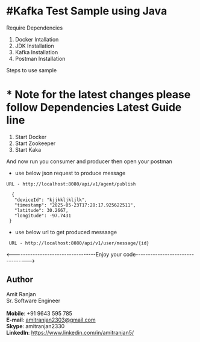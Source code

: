# #Kafka Test Sample using Java

 Require Dependencies
 1. Docker Intallation 
 2. JDK Installation
 3. Kafka Installation
 4. Postman Installation

 Steps to use sample
# * Note for the latest changes please follow Dependencies Latest Guide line

   1. Start Docker 
   2. Start Zookeeper
   3. Start Kaka
   
 And now run you consumer and producer then open your postman 
   - use below json request to produce message 
      
    URL - http://localhost:8080/api/v1/agent/publish
 
 ```
   {
    "deviceId": "kjjkkljkljlk",
    "timestamp": "2025-05-23T17:28:17.925622511",
    "latitude": 30.2667,
    "longitude": -97.7431
  }

 ```
 
  - use below url to get produced messaage
   
   ```
    URL - http://localhost:8080/api/v1/user/message/{id}
  
   ```
  

<----------------------------------Enjoy your code--------------------------------->

## Author

Amit Ranjan  
Sr. Software Engineer  
<br>
**Mobile**: +91 9643 595 785  
**E-mail**: amitranjan2303@gmail.com  
**Skype**: amitranjan2330  
**LinkedIn**: https://www.linkedin.com/in/amitranjan5/
